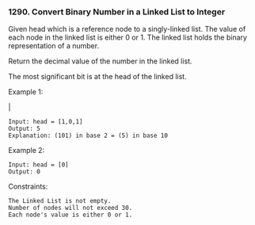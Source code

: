 ### 1290. Convert Binary Number in a Linked List to Integer

Given head which is a reference node to a singly-linked list. The value of each node in the linked list is either 0 or 1. The linked list holds the binary representation of a number.

Return the decimal value of the number in the linked list.

The most significant bit is at the head of the linked list.



Example 1:

|[](https://assets.leetcode.com/uploads/2019/12/05/graph-1.png)

    Input: head = [1,0,1]
    Output: 5
    Explanation: (101) in base 2 = (5) in base 10

Example 2:

    Input: head = [0]
    Output: 0



Constraints:

    The Linked List is not empty.
    Number of nodes will not exceed 30.
    Each node's value is either 0 or 1.
